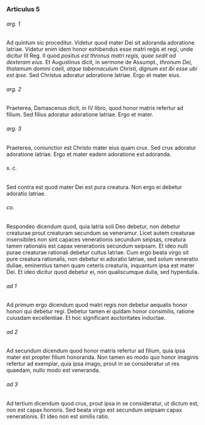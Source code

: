 ### Articulus 5

###### arg. 1
Ad quintum sic proceditur. Videtur quod mater Dei sit adoranda adoratione latriae. Videtur enim idem honor exhibendus esse matri regis et regi, unde dicitur III Reg. II quod *positus est thronus matri regis, quae sedit ad dexteram eius*. Et Augustinus dicit, in sermone de Assumpt., *thronum Dei, thalamum domini caeli, atque tabernaculum Christi, dignum est ibi esse ubi est ipse*. Sed Christus adoratur adoratione latriae. Ergo et mater eius.

###### arg. 2
Praeterea, Damascenus dicit, in IV libro, quod honor matris refertur ad filium. Sed filius adoratur adoratione latriae. Ergo et mater.

###### arg. 3
Praeterea, coniunctior est Christo mater eius quam crux. Sed crux adoratur adoratione latriae. Ergo et mater eadem adoratione est adoranda.

###### s. c.
Sed contra est quod mater Dei est pura creatura. Non ergo ei debetur adoratio latriae.

###### co.
Respondeo dicendum quod, quia latria soli Deo debetur, non debetur creaturae prout creaturam secundum se veneramur. Licet autem creaturae insensibiles non sint capaces venerationis secundum seipsas, creatura tamen rationalis est capax venerationis secundum seipsam. Et ideo nulli purae creaturae rationali debetur cultus latriae. Cum ergo beata virgo sit pure creatura rationalis, non debetur ei adoratio latriae, sed solum veneratio duliae, eminentius tamen quam ceteris creaturis, inquantum ipsa est mater Dei. Et ideo dicitur quod debetur ei, non qualiscumque dulia, sed hyperdulia.

###### ad 1
Ad primum ergo dicendum quod matri regis non debetur aequalis honor honori qui debetur regi. Debetur tamen ei quidam honor consimilis, ratione cuiusdam excellentiae. Et hoc significant auctoritates inductae.

###### ad 2
Ad secundum dicendum quod honor matris refertur ad filium, quia ipsa mater est propter filium honoranda. Non tamen eo modo quo honor imaginis refertur ad exemplar, quia ipsa imago, prout in se consideratur ut res quaedam, nullo modo est veneranda.

###### ad 3
Ad tertium dicendum quod crux, prout ipsa in se consideratur, ut dictum est, non est capax honoris. Sed beata virgo est secundum seipsam capax venerationis. Et ideo non est similis ratio.

